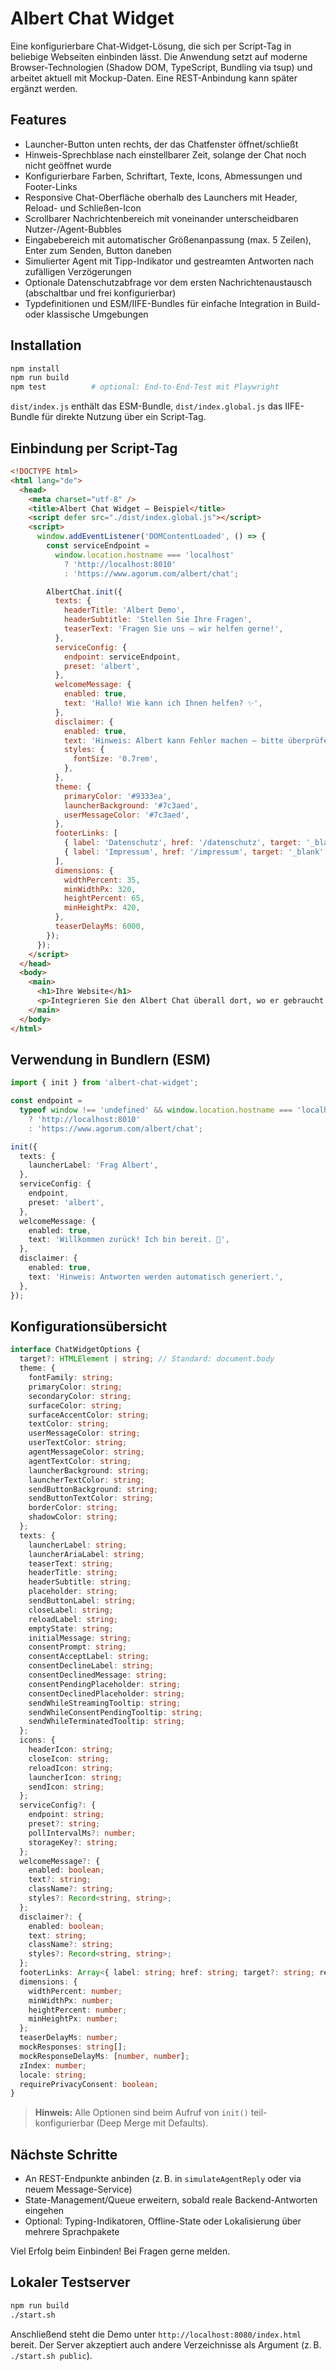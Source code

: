 # Albert Chat Widget

Eine konfigurierbare Chat-Widget-Lösung, die sich per Script-Tag in beliebige Webseiten einbinden lässt. Die Anwendung setzt auf moderne Browser-Technologien (Shadow DOM, TypeScript, Bundling via tsup) und arbeitet aktuell mit Mockup-Daten. Eine REST-Anbindung kann später ergänzt werden.

## Features

- Launcher-Button unten rechts, der das Chatfenster öffnet/schließt
- Hinweis-Sprechblase nach einstellbarer Zeit, solange der Chat noch nicht geöffnet wurde
- Konfigurierbare Farben, Schriftart, Texte, Icons, Abmessungen und Footer-Links
- Responsive Chat-Oberfläche oberhalb des Launchers mit Header, Reload- und Schließen-Icon
- Scrollbarer Nachrichtenbereich mit voneinander unterscheidbaren Nutzer-/Agent-Bubbles
- Eingabebereich mit automatischer Größenanpassung (max. 5 Zeilen), Enter zum Senden, Button daneben
- Simulierter Agent mit Tipp-Indikator und gestreamten Antworten nach zufälligen Verzögerungen
- Optionale Datenschutzabfrage vor dem ersten Nachrichtenaustausch (abschaltbar und frei konfigurierbar)
- Typdefinitionen und ESM/IIFE-Bundles für einfache Integration in Build- oder klassische Umgebungen

## Installation

```bash
npm install
npm run build
npm test          # optional: End-to-End-Test mit Playwright
```

`dist/index.js` enthält das ESM-Bundle, `dist/index.global.js` das IIFE-Bundle für direkte Nutzung über ein Script-Tag.

## Einbindung per Script-Tag

```html
<!DOCTYPE html>
<html lang="de">
  <head>
    <meta charset="utf-8" />
    <title>Albert Chat Widget – Beispiel</title>
    <script defer src="./dist/index.global.js"></script>
    <script>
      window.addEventListener('DOMContentLoaded', () => {
        const serviceEndpoint =
          window.location.hostname === 'localhost'
            ? 'http://localhost:8010'
            : 'https://www.agorum.com/albert/chat';

        AlbertChat.init({
          texts: {
            headerTitle: 'Albert Demo',
            headerSubtitle: 'Stellen Sie Ihre Fragen',
            teaserText: 'Fragen Sie uns – wir helfen gerne!',
          },
          serviceConfig: {
            endpoint: serviceEndpoint,
            preset: 'albert',
          },
          welcomeMessage: {
            enabled: true,
            text: 'Hallo! Wie kann ich Ihnen helfen? ✨',
          },
          disclaimer: {
            enabled: true,
            text: 'Hinweis: Albert kann Fehler machen – bitte überprüfen Sie wichtige Aussagen.',
            styles: {
              fontSize: '0.7rem',
            },
          },
          theme: {
            primaryColor: '#9333ea',
            launcherBackground: '#7c3aed',
            userMessageColor: '#7c3aed',
          },
          footerLinks: [
            { label: 'Datenschutz', href: '/datenschutz', target: '_blank' },
            { label: 'Impressum', href: '/impressum', target: '_blank' }
          ],
          dimensions: {
            widthPercent: 35,
            minWidthPx: 320,
            heightPercent: 65,
            minHeightPx: 420,
          },
          teaserDelayMs: 6000,
        });
      });
    </script>
  </head>
  <body>
    <main>
      <h1>Ihre Website</h1>
      <p>Integrieren Sie den Albert Chat überall dort, wo er gebraucht wird.</p>
    </main>
  </body>
</html>
```

## Verwendung in Bundlern (ESM)

```ts
import { init } from 'albert-chat-widget';

const endpoint =
  typeof window !== 'undefined' && window.location.hostname === 'localhost'
    ? 'http://localhost:8010'
    : 'https://www.agorum.com/albert/chat';

init({
  texts: {
    launcherLabel: 'Frag Albert',
  },
  serviceConfig: {
    endpoint,
    preset: 'albert',
  },
  welcomeMessage: {
    enabled: true,
    text: 'Willkommen zurück! Ich bin bereit. 🤖',
  },
  disclaimer: {
    enabled: true,
    text: 'Hinweis: Antworten werden automatisch generiert.',
  },
});
```

## Konfigurationsübersicht

```ts
interface ChatWidgetOptions {
  target?: HTMLElement | string; // Standard: document.body
  theme: {
    fontFamily: string;
    primaryColor: string;
    secondaryColor: string;
    surfaceColor: string;
    surfaceAccentColor: string;
    textColor: string;
    userMessageColor: string;
    userTextColor: string;
    agentMessageColor: string;
    agentTextColor: string;
    launcherBackground: string;
    launcherTextColor: string;
    sendButtonBackground: string;
    sendButtonTextColor: string;
    borderColor: string;
    shadowColor: string;
  };
  texts: {
    launcherLabel: string;
    launcherAriaLabel: string;
    teaserText: string;
    headerTitle: string;
    headerSubtitle: string;
    placeholder: string;
    sendButtonLabel: string;
    closeLabel: string;
    reloadLabel: string;
    emptyState: string;
    initialMessage: string;
    consentPrompt: string;
    consentAcceptLabel: string;
    consentDeclineLabel: string;
    consentDeclinedMessage: string;
    consentPendingPlaceholder: string;
    consentDeclinedPlaceholder: string;
    sendWhileStreamingTooltip: string;
    sendWhileConsentPendingTooltip: string;
    sendWhileTerminatedTooltip: string;
  };
  icons: {
    headerIcon: string;
    closeIcon: string;
    reloadIcon: string;
    launcherIcon: string;
    sendIcon: string;
  };
  serviceConfig?: {
    endpoint: string;
    preset?: string;
    pollIntervalMs?: number;
    storageKey?: string;
  };
  welcomeMessage?: {
    enabled: boolean;
    text?: string;
    className?: string;
    styles?: Record<string, string>;
  };
  disclaimer?: {
    enabled: boolean;
    text: string;
    className?: string;
    styles?: Record<string, string>;
  };
  footerLinks: Array<{ label: string; href: string; target?: string; rel?: string }>;
  dimensions: {
    widthPercent: number;
    minWidthPx: number;
    heightPercent: number;
    minHeightPx: number;
  };
  teaserDelayMs: number;
  mockResponses: string[];
  mockResponseDelayMs: [number, number];
  zIndex: number;
  locale: string;
  requirePrivacyConsent: boolean;
}
```

> **Hinweis:** Alle Optionen sind beim Aufruf von `init()` teil-konfigurierbar (Deep Merge mit Defaults).

## Nächste Schritte

- An REST-Endpunkte anbinden (z. B. in `simulateAgentReply` oder via neuem Message-Service)
- State-Management/Queue erweitern, sobald reale Backend-Antworten eingehen
- Optional: Typing-Indikatoren, Offline-State oder Lokalisierung über mehrere Sprachpakete

Viel Erfolg beim Einbinden! Bei Fragen gerne melden.

## Lokaler Testserver

```bash
npm run build
./start.sh
```

Anschließend steht die Demo unter `http://localhost:8080/index.html` bereit. Der Server akzeptiert auch andere Verzeichnisse als Argument (z. B. `./start.sh public`).

